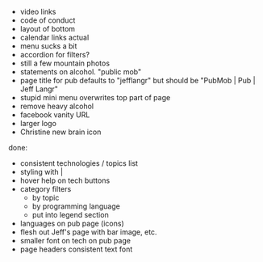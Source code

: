 - video links
- code of conduct
- layout of bottom
- calendar links actual
- menu sucks a bit
- accordion for filters?
- still a few mountain photos
- statements on alcohol. "public mob"
- page title for pub defaults to "jefflangr" but should be "PubMob | Pub | Jeff Langr"
- stupid mini menu overwrites top part of page
- remove heavy alcohol
- facebook vanity URL
- larger logo
- Christine new brain icon

done:

- consistent technologies / topics list
- styling with |
- hover help on tech buttons
- category filters
    - by topic
    - by programming language
    - put into legend section
- languages on pub page (icons)
- flesh out Jeff's page with bar image, etc.
- smaller font on tech on pub page
- page headers consistent text font
